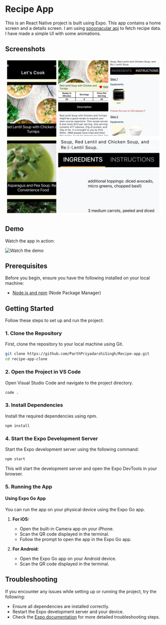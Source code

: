 



# Recipe App

This is an React Native project is built using Expo. This app contains a home screen and a details screen. I am using [spoonacular api](https://spoonacular.com/food-api) to fetch recipe data. I have made a simple UI with some animations.

## Screenshots

![pages](assets/images/MixCollage-27-May-2024-05-10-PM-9178.jpg)


## Demo

Watch the app in action:

![Watch the demo](assets/images/ezgif-7-6e05c76faa.gif)


## Prerequisites

Before you begin, ensure you have the following installed on your local machine:

- [Node.js and npm](https://nodejs.org/) (Node Package Manager)


## Getting Started

Follow these steps to set up and run the project:

### 1. Clone the Repository

First, clone the repository to your local machine using Git.

```bash
git clone https://github.com/ParthPriyadarshiSingh/Recipe-app.git
cd recipe-app-clone
```

### 2. Open the Project in VS Code

Open Visual Studio Code and navigate to the project directory.

```bash
code .
```

### 3. Install Dependencies

Install the required dependencies using npm.

```bash
npm install
```

### 4. Start the Expo Development Server

Start the Expo development server using the following command:

```bash
npm start
```

This will start the development server and open the Expo DevTools in your browser.

### 5. Running the App

#### Using Expo Go App

You can run the app on your physical device using the Expo Go app.

1. **For iOS:**
   - Open the built-in Camera app on your iPhone.
   - Scan the QR code displayed in the terminal.
   - Follow the prompt to open the app in the Expo Go app.

2. **For Android:**
   - Open the Expo Go app on your Android device.
   - Scan the QR code displayed in the terminal.



## Troubleshooting


If you encounter any issues while setting up or running the project, try the following:

- Ensure all dependencies are installed correctly.
- Restart the Expo development server and your device.
- Check the [Expo documentation](https://docs.expo.dev/) for more detailed troubleshooting steps.



